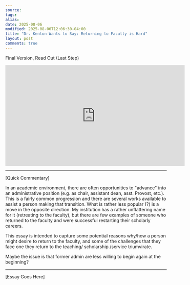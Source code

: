 ```yaml
---
source:
tags:
alias:
date: 2025-08-06
modified: 2025-08-06T12:06:30-04:00
title: "Dr. Kenton Wants to Say: Returning to Faculty is Hard"
layout: post
comments: true
---
```


  Final Version, Read Out (Last Step)

<iframe width="560" height="315" src="https://www.youtube.com/embed/[replace]" title="YouTube video player" frameborder="0" allow="accelerometer; autoplay; clipboard-write; encrypted-media; gyroscope; picture-in-picture; web-share" allowfullscreen></iframe>

<!-- <img src="{{site.baseurl}}/images/[REPLACE]" width="560"> -->


---
[Quick Commentary]

In an academic environment, there are often opportunities to "advance" into an administrative position (e.g. as chair, assistant dean, asst. Provost, etc.). This is a fairly common progression and there are several works available to assist a person making that transition. What is rather less popular (?) is a move in the opposite direction. My institution has a rather unflattering name for it (retreating to the faculty), but there are few examples of someone who returned to the faculty and were successful restarting their scholarly careers.

This essay is intended to capture some potential reasons why/how a person might desire to return to the faculty, and some of the challenges that they face one they return to the teaching/ scholarship /service triumvirate.

Maybe the issue is that former admin are less willing to begin again at the beginning?

---

[Essay Goes Here]



